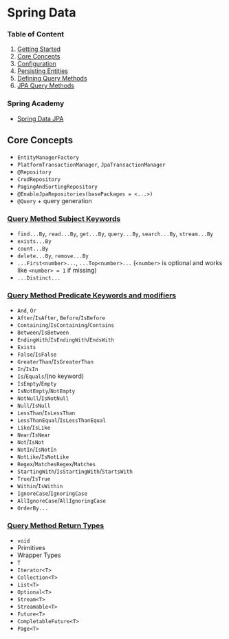# Spring Data

### Table of Content 
1. [Getting Started](https://docs.spring.io/spring-data/jpa/reference/jpa/getting-started.html)
2. [Core Concepts](https://docs.spring.io/spring-data/jpa/reference/repositories/core-concepts.html)
3. [Configuration](https://docs.spring.io/spring-data/jpa/reference/repositories/create-instances.html)
4. [Persisting Entities](https://docs.spring.io/spring-data/jpa/reference/jpa/entity-persistence.html)
5. [Defining Query Methods](https://docs.spring.io/spring-data/jpa/reference/repositories/query-methods-details.html)
6. [JPA Query Methods](https://docs.spring.io/spring-data/jpa/reference/jpa/query-methods.html)

### Spring Academy
- [Spring Data JPA](https://spring.academy/courses/spring-boot/lessons/spring-boot-spring-data-jpa-jpa)


## Core Concepts
- `EntityManagerFactory`
- `PlatformTransactionManager`, `JpaTransactionManager`
- `@Repository`
- `CrudRepository`
- `PagingAndSortingRepository`
- `@EnableJpaRepositories(basePackages = <...>)`
- `@Query` + query generation

### [Query Method Subject Keywords](https://docs.spring.io/spring-data/jpa/reference/repositories/query-keywords-reference.html#appendix.query.method.subject)
- `find...By`, `read...By`, `get...By`, `query...By`, `search...By`, `stream...By`
- `exists...By`
- `count...By`
- `delete...By`, `remove...By`
- `...First<number>...`, `...Top<number>...` (`<number>` is optional and works like `<number> = 1` if missing)
- `...Distinct...`

### [Query Method Predicate Keywords and modifiers](https://docs.spring.io/spring-data/jpa/reference/repositories/query-keywords-reference.html#appendix.query.method.predicate)
- `And`, `Or`
- `After`/`IsAfter`, `Before`/`IsBefore`
- `Containing`/`IsContaining`/`Contains`
- `Between`/`IsBetween`
- `EndingWith`/`IsEndingWith`/`EndsWith`
- `Exists`
- `False`/`IsFalse`
- `GreaterThan`/`IsGreaterThan`
- `In`/`IsIn`
- `Is`/`Equals`/(no keyword)
- `IsEmpty`/`Empty`
- `IsNotEmpty`/`NotEmpty`
- `NotNull`/`IsNotNull`
- `Null`/`IsNull`
- `LessThan`/`IsLessThan`
- `LessThanEqual`/`IsLessThanEqual`
- `Like`/`IsLike`
- `Near`/`IsNear`
- `Not`/`IsNot`
- `NotIn`/`IsNotIn`
- `NotLike`/`IsNotLike`
- `Regex`/`MatchesRegex`/`Matches`
- `StartingWith`/`IsStartingWith`/`StartsWith`
- `True`/`IsTrue`
- `Within`/`IsWithin`
- `IgnoreCase`/`IgnoringCase`
- `AllIgnoreCase`/`AllIgnoringCase`
- `OrderBy...`

### [Query Method Return Types](https://docs.spring.io/spring-data/jpa/reference/repositories/query-return-types-reference.html)
- `void`
- Primitives
- Wrapper Types
- `T`
- `Iterator<T>`
- `Collection<T>`
- `List<T>`
- `Optional<T>`
- `Stream<T>`
- `Streamable<T>`
- `Future<T>`
- `CompletableFuture<T>`
- `Page<T>`